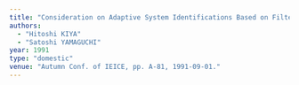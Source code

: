 ```yaml
---
title: "Consideration on Adaptive System Identifications Based on Filter Banks"
authors:
  - "Hitoshi KIYA"
  - "Satoshi YAMAGUCHI"
year: 1991
type: "domestic"
venue: "Autumn Conf. of IEICE, pp. A-81, 1991-09-01."
---
```

